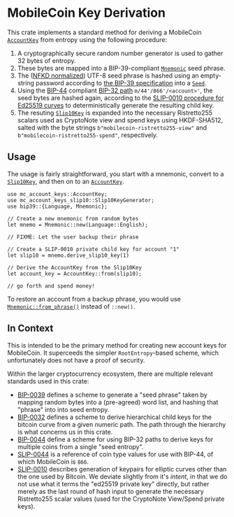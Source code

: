 # MobileCoin Key Derivation

This crate implements a standard method for deriving a MobileCoin [`AccountKey`](mc_account_keys::AccountKey) from entropy using the following procedure:

1. A cryptographically secure random number generator is used to gather 32 bytes of entropy.
1. These bytes are mapped into a BIP-39-compliant [`Mnemonic`](tiny_bip39::Mnemonic) seed phrase.
1. The ([NFKD normalized](https://en.wikipedia.org/wiki/Unicode_equivalence#Normal_forms)) UTF-8 seed phrase is hashed using an empty-string password according to [the BIP-39 specification](https://github.com/bitcoin/bips/blob/master/bip-0039.mediawiki#from-mnemonic-to-seed) into a [`Seed`](tiny_bip39::Seed).
1. Using the [BIP-44](https://github.com/bitcoin/bips/blob/master/bip-0044.mediawiki) compliant [BIP-32 path](https://github.com/bitcoin/bips/blob/master/bip-0032.mediawiki) `m/44'/866'/<account>'`, the seed bytes are hashed again, according to the [SLIP-0010 procedure for Ed25519 curves](https://github.com/satoshilabs/slips/blob/master/slip-0010.md) to deterministically generate the resulting child key.
1. The resuting [`Slip10Key`](crate::Slip10Key) is expanded into the necessary Ristretto255 scalars used as CryptoNote view and spend keys using HKDF-SHA512, salted with the byte strings `b"mobilecoin-ristretto255-view"` and `b"mobilecoin-ristretto255-spend"`, respectively.

## Usage

The usage is fairly straightforward, you start with a mnemonic, convert to a [`Slip10Key`](crate::SLip10Key), and then on to an [`AccountKey`](mc_account_key::AccountKey).

```
use mc_account_keys::AccountKey;
use mc_account_keys_slip10::Slip10KeyGenerator;
use bip39::{Language, Mnemonic};

// Create a new mnemonic from random bytes
let mnemo = Mnemonic::new(Language::English);

// FIXME: Let the user backup their phrase

// Create a SLIP-0010 private child key for account "1"
let slip10 = mnemo.derive_slip10_key(1)

// Derive the AccountKey from the Slip10Key
let account_key = AccountKey::from(slip10);

// go forth and spend money!
```

To restore an account from a backup phrase, you would use [`Mnemonic::from_phrase()`](tiny_bip39::Mnemonic::from_phrase()) instead of `::new()`.

## In Context

This is intended to be the primary method for creating new account keys for MobileCoin. It superceeds the simpler `RootEntropy`-based scheme, which unfortunately does not have a proof of security.

Within the larger cryptocurrency ecosystem, there are multiple relevant standards used in this crate:

 * [BIP-0039](https://github.com/bitcoin/bips/blob/master/bip-0039.mediawiki) defines a scheme to generate a "seed phrase" taken by mapping random bytes into a (pre-agreed) word list, and hashing that "phrase" into into seed entropy.
 * [BIP-0032](https://github.com/bitcoin/bips/blob/master/bip-0032.mediawiki) defines a scheme to derive hierarchical child keys for the bitcoin curve from a given numeric path. The path through the hierarchy is what concerns us in this crate.
 * [BIP-0044](https://github.com/bitcoin/bips/blob/master/bip-0044.mediawiki) define a scheme for using BIP-32 paths to derive keys for multiple coins from a single "seed entropy".
 * [SLIP-0044](https://github.com/satoshilabs/slips/blob/master/slip-0044.md) is a reference of coin type values for use with BIP-44, of which MobileCoin is `866`.
 * [SLIP-0010](https://github.com/satoshilabs/slips/blob/master/slip-0010.md) describes generation of keypairs for elliptic curves other than the one used by Bitcoin. We deviate slightly from it's *intent*, in that we do not use what it terms the "ed25519 private key" directly, but rather merely as the last round of hash input to generate the necessary Ristretto255 scalar values (used for the CryptoNote View/Spend private keys).
